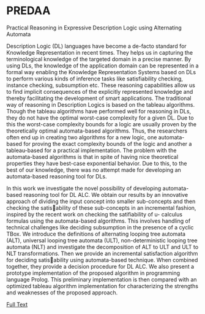 PREDAA
======

Practical Reasoning in Expressive Description Logic using Alternating Automata

Description Logic (DL) languages have become a de-facto standard for Knowledge Representation
in recent times. They helps us in capturing the terminological knowledge of
the targeted domain in a precise manner. By using DLs, the knowledge of the application
domain can be represented in a formal way enabling the Knowledge Representation Systems
based on DLs to perform various kinds of inference tasks like satisfiability checking,
instance checking, subsumption etc. These reasoning capabilities allow us to find implicit
consequences of the explicitly represented knowledge and thereby facilitating the development
of smart applications. The traditional way of reasoning in Description Logics is based
on the tableau algorithms. Though the tableau algorithms have performed well for reasoning
in DLs, they do not have the optimal worst-case complexity for a given DL. Due to
this the worst-case complexity bounds for a logic are usually proven by the theoretically
optimal automata-based algorithms. Thus, the researchers often end up in creating two
algorithms for a new logic, one automata-based for proving the exact complexity bounds of
the logic and another a tableau-based for a practical implementation. The problem with
the automata-based algorithms is that in spite of having nice theoretical properties they
have best-case exponential behavior. Due to this, to the best of our knowledge, there was
no attempt made for developing an automata-based reasoning tool for DLs.

In this work we investigate the novel possibility of developing automata-based reasoning
tool for DL ALC. We obtain our results by an innovative approach of dividing the input
concept into smaller sub-concepts and then checking the satisability of these sub-concepts
in an incremental fashion, inspired by the recent work on checking the satifiability of u-
calculus formulas using the automata-based algorithms. This involves handling of technical
challenges like deciding subsumption in the presence of a cyclic TBox. We introduce the
definitions of alternating looping tree automata (ALT), universal looping tree automata
(ULT), non-deterministic looping tree automata (NLT) and investigate the decomposition
of ALT to ULT and ULT to NLT transformations. Then we provide an incremental satisfaction
algorithm for deciding satisability using automata-based technique. When combined
together, they provide a decision procedure for DL ALC. We also present a prototype implementation
of the proposed algorithm in programming language Prolog. This preliminary
implementation is then compared with an optimized tableau algorithm implementation for
characterizing the strengths and weaknesses of the proposed approach.

[Full Text](http://pro.unibz.it/library/thesis/00006468S\_14424.pdf)